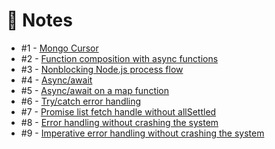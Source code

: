 # :notebook: Notes

* #1 - [Mongo Cursor](notes/mongo-cursor.md)
* #2 - [Function composition with async functions](function-composition-async-await.js)
* #3 - [Nonblocking Node.js process flow](process-flow.js)
* #4 - [Async/await](async-await.js)
* #5 - [Async/await on a map function](async-await-map.js)
* #6 - [Try/catch error handling](try-catch-error-handling.js)
* #7 - [Promise list fetch handle without allSettled](promise-rejection.js)
* #8 - [Error handling without crashing the system](error-handling.js)
* #9 - [Imperative error handling without crashing the system](error-handling.js)
